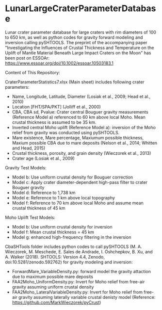 # LunarLargeCraterParameterDatabase
Lunar crater parameter database for large craters with rim diameters of 100 to 650 km, as well as python codes for gravity forward modeling and inversion calling pySHTOOLS. 
The preprint of the accompanying paper "Investigating the Influences of Crustal Thickness and Temperature on the Uplift of Mantle Material Beneath Large Impact Craters on the Moon" has been post on ESSOAr: https://www.essoar.org/doi/10.1002/essoar.10503183.1

Content of This Repository: 

CraterParameterStatistics7.xlsx (Main sheet) includes following crater parameters:
  - Name, Longitude, Latitude, Diameter (Losiak et al., 2009; Head et al., 2010) 
  - Location [FHT/SPA/PKT] (Jolliff et al., 2000)
  - CBA, CBA sd, Pvalue: Crater central Bouguer gravity measurements (Reference Model a) referenced to 60 km above local Moho. Mean crustal thickness is assumed to be 35 km. 
  - Inverted central Moho uplift (Reference Model a): inversion of the Moho relief from gravity was conducted using pySHTOOLS.
  - Mare existence, Mare percentage, Maxiumum possible thickness, Maxium possible CBA due to mare deposits (Nelson et al., 2014; Whitten and Head, 2015)
  - Crustal thickness, porosity, and grain density (Wieczorek et al., 2013) 
  - Crater age (Losiak et al., 2009)
   
Gravity Test Models: 
  - Model b: Use uniform crustal density for Bouguer correction
  - Model c: Apply crater diameter-dependent high-pass filter to crater Bouguer gravity
  - Model d: Reference to 1,738 km
  - Model e: Reference to 1 km above local topography
  - Model f: Reference to 70 km above local Moho and assume mean crustal thickness of 45 km 
  
Moho Uplift Test Models: 
  - Model b: Use uniform crustal density for inversion
  - Model f: Mean crustal thickness = 45 km
  - Model g: enhanced high-frequency filtering in the inversion 
  
CbaSHTools folder includes python codes to call pySHTOOLS (M. A. Wieczorek, M. Meschede, E. Sales de Andrade, I. Oshchepkov, B. Xu, and A. Walker (2018). SHTOOLS: Version 4.4, Zenodo, doi:10.5281/zenodo.592762) for gravity modeling and inversion: 
  - ForwardMare_VariableDensity.py: forward model the gravity attaction due to maximum possible mare deposits
  - FAA2Moho_UniformDensity.py: Invert for Moho relief from free-air gravity assuming uniform crustal density
  - FAA2Moho_LateralVariableDensity.py: Invert for Moho relief from free-air gravity assuming laterally variable crustal denisty model (Reference: https://github.com/MarkWieczorek/pyCrust)
  
  
